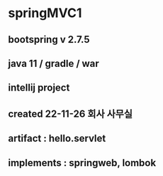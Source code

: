 # springMVC1

## bootspring v 2.7.5
## java 11 / gradle / war
## intellij project
## created 22-11-26 회사 사무실
## artifact : hello.servlet
## implements : springweb, lombok